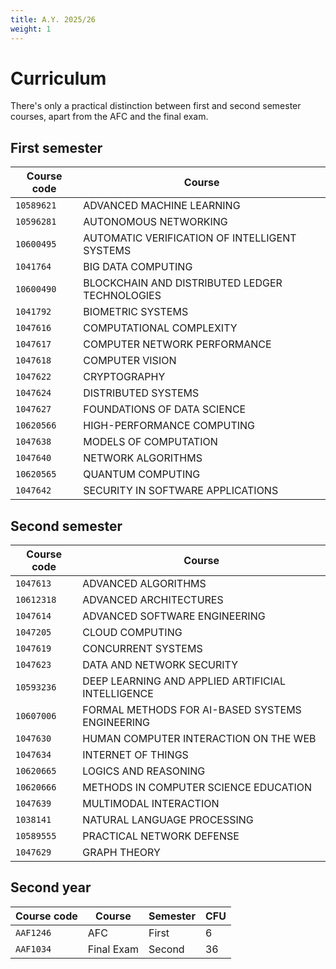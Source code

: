 ```yaml
---
title: A.Y. 2025/26
weight: 1
---
```


# Curriculum

There's only a practical distinction between first and second semester courses, apart from the AFC and the final exam.

## First semester

| Course code | Course                                         |
|-------------|------------------------------------------------|
| `10589621`  | ADVANCED MACHINE LEARNING                      |
| `10596281`  | AUTONOMOUS NETWORKING                          |
| `10600495`  | AUTOMATIC VERIFICATION OF INTELLIGENT SYSTEMS  |
| `1041764`   | BIG DATA COMPUTING                             |
| `10600490`  | BLOCKCHAIN AND DISTRIBUTED LEDGER TECHNOLOGIES |
| `1041792`   | BIOMETRIC SYSTEMS                              |
| `1047616`   | COMPUTATIONAL COMPLEXITY                       |
| `1047617`   | COMPUTER NETWORK PERFORMANCE                   |
| `1047618`   | COMPUTER VISION                                |
| `1047622`   | CRYPTOGRAPHY                                   |
| `1047624`   | DISTRIBUTED SYSTEMS                            |
| `1047627`   | FOUNDATIONS OF DATA SCIENCE                    |
| `10620566`  | HIGH-PERFORMANCE COMPUTING                     |
| `1047638`   | MODELS OF COMPUTATION                          |
| `1047640`   | NETWORK ALGORITHMS                             |
| `10620565`  | QUANTUM COMPUTING                              |
| `1047642`   | SECURITY IN SOFTWARE APPLICATIONS              |

## Second semester

| Course code | Course                                            |
|-------------|---------------------------------------------------|
| `1047613`   | ADVANCED ALGORITHMS                               |
| `10612318`  | ADVANCED ARCHITECTURES                            |
| `1047614`   | ADVANCED SOFTWARE ENGINEERING                     |
| `1047205`   | CLOUD COMPUTING                                   |
| `1047619`   | CONCURRENT SYSTEMS                                |
| `1047623`   | DATA AND NETWORK SECURITY                         |
| `10593236`  | DEEP LEARNING AND APPLIED ARTIFICIAL INTELLIGENCE |
| `10607006`  | FORMAL METHODS FOR AI-BASED SYSTEMS ENGINEERING   |
| `1047630`   | HUMAN COMPUTER INTERACTION ON THE WEB             |
| `1047634`   | INTERNET OF THINGS                                |
| `10620665`  | LOGICS AND REASONING                              |
| `10620666`  | METHODS IN COMPUTER SCIENCE EDUCATION             |
| `1047639`   | MULTIMODAL INTERACTION                            |
| `1038141`   | NATURAL LANGUAGE PROCESSING                       |
| `10589555`  | PRACTICAL NETWORK DEFENSE                         |
| `1047629`   | GRAPH THEORY                                      |

## Second year

| Course code | Course     | Semester | CFU |
|-------------|------------|----------|-----|
| `AAF1246`   | AFC        | First    | 6   |
| `AAF1034`   | Final Exam | Second   | 36  |